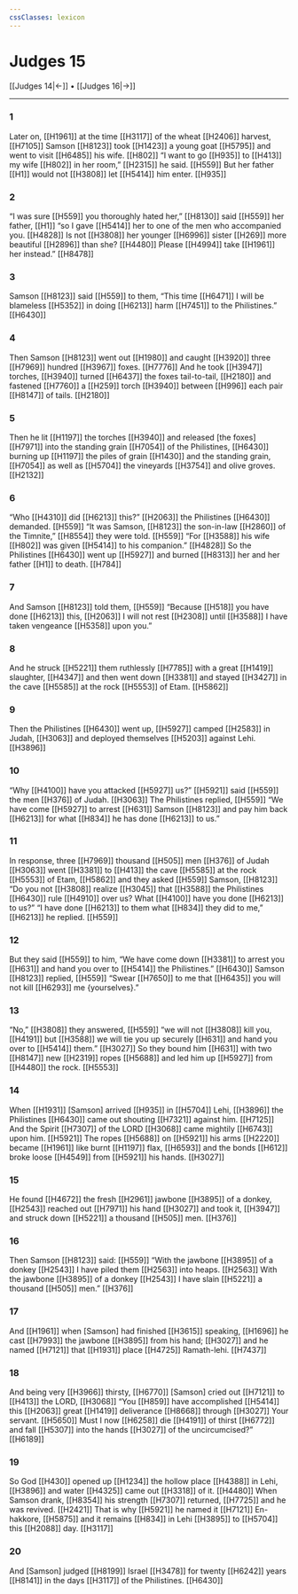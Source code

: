 ```yaml
---
cssClasses: lexicon
---
```


# Judges 15

[[Judges 14|←]] • [[Judges 16|→]]

---

### 1
Later on, [[H1961]] at the time [[H3117]] of the wheat [[H2406]] harvest, [[H7105]] Samson [[H8123]] took [[H1423]] a young goat [[H5795]] and went to visit [[H6485]] his wife. [[H802]] “I want to go [[H935]] to [[H413]] my wife [[H802]] in her room,” [[H2315]] he said. [[H559]] But her father [[H1]] would not [[H3808]] let [[H5414]] him enter. [[H935]]

### 2
“I was sure [[H559]] you thoroughly hated her,” [[H8130]] said [[H559]] her father, [[H1]] “so I gave [[H5414]] her to one of the men who accompanied you. [[H4828]] Is not [[H3808]] her younger [[H6996]] sister [[H269]] more beautiful [[H2896]] than she? [[H4480]] Please [[H4994]] take [[H1961]] her instead.” [[H8478]]

### 3
Samson [[H8123]] said [[H559]] to them,  “This time [[H6471]] I will be blameless [[H5352]] in doing [[H6213]] harm [[H7451]] to the Philistines.” [[H6430]]

### 4
Then Samson [[H8123]] went out [[H1980]] and caught [[H3920]] three [[H7969]] hundred [[H3967]] foxes. [[H7776]] And he took [[H3947]] torches, [[H3940]] turned [[H6437]] the foxes tail-to-tail, [[H2180]] and fastened [[H7760]] a [[H259]] torch [[H3940]] between [[H996]] each pair [[H8147]] of tails. [[H2180]]

### 5
Then he lit [[H1197]] the torches [[H3940]] and released [the foxes] [[H7971]] into the standing grain [[H7054]] of the Philistines, [[H6430]] burning up [[H1197]] the piles of grain [[H1430]] and the standing grain, [[H7054]] as well as [[H5704]] the vineyards [[H3754]] and olive groves. [[H2132]]

### 6
“Who [[H4310]] did [[H6213]] this?” [[H2063]] the Philistines [[H6430]] demanded. [[H559]] “It was Samson, [[H8123]] the son-in-law [[H2860]] of the Timnite,” [[H8554]] they were told. [[H559]] “For [[H3588]] his wife [[H802]] was given [[H5414]] to his companion.” [[H4828]] So the Philistines [[H6430]] went up [[H5927]] and burned [[H8313]] her and her father [[H1]] to death. [[H784]]

### 7
And Samson [[H8123]] told them, [[H559]] “Because [[H518]] you have done [[H6213]] this, [[H2063]] I will not rest [[H2308]] until [[H3588]] I have taken vengeance [[H5358]] upon you.” 

### 8
And he struck [[H5221]] them ruthlessly [[H7785]] with a great [[H1419]] slaughter, [[H4347]] and then went down [[H3381]] and stayed [[H3427]] in the cave [[H5585]] at the rock [[H5553]] of Etam. [[H5862]]

### 9
Then the Philistines [[H6430]] went up, [[H5927]] camped [[H2583]] in Judah, [[H3063]] and deployed themselves [[H5203]] against Lehi. [[H3896]]

### 10
“Why [[H4100]] have you attacked [[H5927]] us?” [[H5921]] said [[H559]] the men [[H376]] of Judah. [[H3063]] The Philistines replied, [[H559]] “We have come [[H5927]] to arrest [[H631]] Samson [[H8123]] and pay him back [[H6213]] for what [[H834]] he has done [[H6213]] to us.” 

### 11
In response, three [[H7969]] thousand [[H505]] men [[H376]] of Judah [[H3063]] went [[H3381]] to [[H413]] the cave [[H5585]] at the rock [[H5553]] of Etam, [[H5862]] and they asked [[H559]] Samson, [[H8123]] “Do you not [[H3808]] realize [[H3045]] that [[H3588]] the Philistines [[H6430]] rule [[H4910]] over us?  What [[H4100]] have you done [[H6213]] to us?”  “I have done [[H6213]] to them what [[H834]] they did to me,” [[H6213]] he replied. [[H559]]

### 12
But they said [[H559]] to him,  “We have come down [[H3381]] to arrest you [[H631]] and hand you over to [[H5414]] the Philistines.” [[H6430]] Samson [[H8123]] replied, [[H559]] “Swear [[H7650]] to me  that [[H6435]] you will not kill [[H6293]] me {yourselves}.” 

### 13
“No,” [[H3808]] they answered, [[H559]] “we will not [[H3808]] kill you, [[H4191]] but [[H3588]] we will tie you up securely [[H631]] and hand you over to [[H5414]] them.” [[H3027]] So they bound him [[H631]] with two [[H8147]] new [[H2319]] ropes [[H5688]] and led him up [[H5927]] from [[H4480]] the rock. [[H5553]]

### 14
When [[H1931]] [Samson] arrived [[H935]] in [[H5704]] Lehi, [[H3896]] the Philistines [[H6430]] came out shouting [[H7321]] against him. [[H7125]] And the Spirit [[H7307]] of the LORD [[H3068]] came mightily [[H6743]] upon him. [[H5921]] The ropes [[H5688]] on [[H5921]] his arms [[H2220]] became [[H1961]] like burnt [[H1197]] flax, [[H6593]] and the bonds [[H612]] broke loose [[H4549]] from [[H5921]] his hands. [[H3027]]

### 15
He found [[H4672]] the fresh [[H2961]] jawbone [[H3895]] of a donkey, [[H2543]] reached out [[H7971]] his hand [[H3027]] and took it, [[H3947]] and struck down [[H5221]] a thousand [[H505]] men. [[H376]]

### 16
Then Samson [[H8123]] said: [[H559]] “With the jawbone [[H3895]] of a donkey [[H2543]] I have piled them [[H2563]] into heaps. [[H2563]] With the jawbone [[H3895]] of a donkey [[H2543]] I have slain [[H5221]] a thousand [[H505]] men.” [[H376]]

### 17
And [[H1961]] when [Samson] had finished [[H3615]] speaking, [[H1696]] he cast [[H7993]] the jawbone [[H3895]] from his hand; [[H3027]] and he named [[H7121]] that [[H1931]] place [[H4725]] Ramath-lehi. [[H7437]]

### 18
And being very [[H3966]] thirsty, [[H6770]] [Samson] cried out [[H7121]] to [[H413]] the LORD, [[H3068]] “You [[H859]] have accomplished [[H5414]] this [[H2063]] great [[H1419]] deliverance [[H8668]] through [[H3027]] Your servant. [[H5650]] Must I now [[H6258]] die [[H4191]] of thirst [[H6772]] and fall [[H5307]] into the hands [[H3027]] of the uncircumcised?” [[H6189]]

### 19
So God [[H430]] opened up [[H1234]] the hollow place [[H4388]] in Lehi, [[H3896]] and water [[H4325]] came out [[H3318]] of it. [[H4480]] When Samson drank, [[H8354]] his strength [[H7307]] returned, [[H7725]] and he was revived. [[H2421]] That is why [[H5921]] he named it [[H7121]] En-hakkore, [[H5875]] and it remains [[H834]] in Lehi [[H3895]] to [[H5704]] this [[H2088]] day. [[H3117]]

### 20
And [Samson] judged [[H8199]] Israel [[H3478]] for twenty [[H6242]] years [[H8141]] in the days [[H3117]] of the Philistines. [[H6430]]

